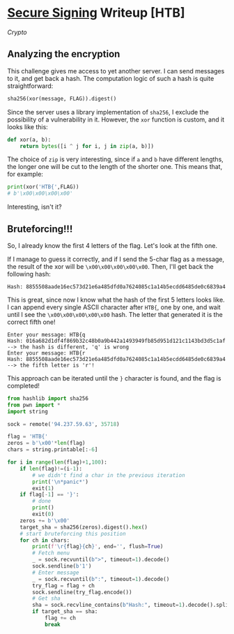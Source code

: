 # [Secure Signing](https://app.hackthebox.com/challenges/Secure%2520Signing) Writeup [HTB]
_Crypto_

## Analyzing the encryption
This challenge gives me access to yet another server. I can send messages to it, and get back a hash.
The computation logic of such a hash is quite straightforward:
```py
sha256(xor(message, FLAG)).digest()
```
Since the server uses a library implementation of `sha256`, I exclude the possibility of a vulnerability in it. However, the `xor` function is custom, and it looks like this:
```py
def xor(a, b):
    return bytes([i ^ j for i, j in zip(a, b)])
```
The choice of `zip` is very interesting, since if `a` and `b` have different lengths, the longer one will be cut to the length of the shorter one. This means that, for example:
```py
print(xor('HTB{',FLAG))
# b'\x00\x00\x00\x00'
```
Interesting, isn't it?

## Bruteforcing!!!
So, I already know the first 4 letters of the flag. Let's look at the fifth one. 

If I manage to guess it correctly, and if I send the 5-char flag as a message, the result of the xor will be `\x00\x00\x00\x00\x00`. Then, I'll get back the following hash:
```
Hash: 8855508aade16ec573d21e6a485dfd0a7624085c1a14b5ecdd6485de0c6839a4
```
This is great, since now I know what the hash of the first 5 letters looks like. I can append every single ASCII character after `HTB{`, one by one, and wait until I see the `\x00\x00\x00\x00\x00` hash. The letter that generated it is the correct fifth one!
```
Enter your message: HTB{q
Hash: 016a682d1df4f869b32c48b0a9b442a1493949fb85d951d121c1143bd3d5c1af
--> the hash is different, 'q' is wrong
Enter your message: HTB{r
Hash: 8855508aade16ec573d21e6a485dfd0a7624085c1a14b5ecdd6485de0c6839a4
--> the fifth letter is 'r'!
```

This approach can be iterated until the `}` character is found, and the flag is completed!
```py
from hashlib import sha256
from pwn import *
import string

sock = remote('94.237.59.63', 35718)

flag = 'HTB{'
zeros = b'\x00'*len(flag)
chars = string.printable[:-6]

for i in range(len(flag)+1,100):
    if len(flag)!=(i-1):
        # we didn't find a char in the previous iteration
        print('\n*panic*')
        exit(1)
    if flag[-1] == '}':
        # done
        print()
        exit(0)
    zeros += b'\x00'
    target_sha = sha256(zeros).digest().hex()
    # start bruteforcing this position
    for ch in chars:
        print(f'\r{flag}{ch}', end='', flush=True)
        # Fetch menu
        _ = sock.recvuntil(b">", timeout=1).decode()
        sock.sendline(b'1')
        # Enter message
        _ = sock.recvuntil(b":", timeout=1).decode()
        try_flag = flag + ch
        sock.sendline(try_flag.encode())
        # Get sha
        sha = sock.recvline_contains(b"Hash:", timeout=1).decode().split()[-1]
        if target_sha == sha:
            flag += ch
            break
```
